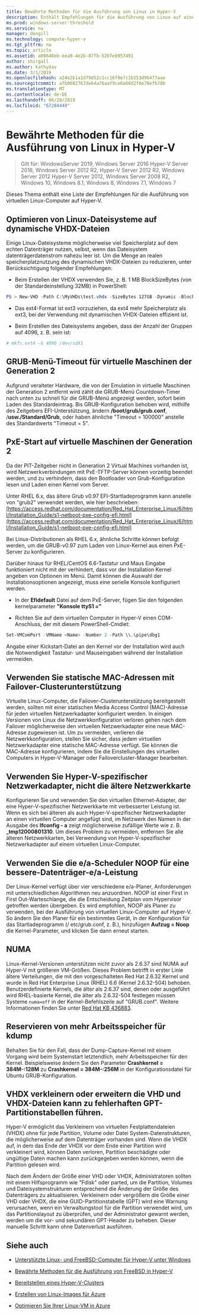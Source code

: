 ```yaml
---
title: Bewährte Methoden für die Ausführung von Linux in Hyper-V
description: Enthält Empfehlungen für die Ausführung von Linux auf einem virtuellen Computer
ms.prod: windows-server-threshold
ms.service: na
manager: dongill
ms.technology: compute-hyper-v
ms.tgt_pltfrm: na
ms.topic: article
ms.assetid: a08648eb-eea0-4e2b-87fb-52bfe8953491
author: shirgall
ms.author: kathydav
ms.date: 3/1/2019
ms.openlocfilehash: a24e2b1a1d79d52c1cc16f9e7c1b253d9b477aae
ms.sourcegitcommit: afb0602767de64a76aaf9ce6a60d2f0e78efb78b
ms.translationtype: MT
ms.contentlocale: de-DE
ms.lasthandoff: 06/20/2019
ms.locfileid: "67284440"
---
```

# <a name="best-practices-for-running-linux-on-hyper-v"></a>Bewährte Methoden für die Ausführung von Linux in Hyper-V

>Gilt für: WindowsServer 2019, Windows Server 2016 Hyper-V Server 2016, Windows Server 2012 R2, Hyper-V Server 2012 R2, Windows Server 2012 Hyper-V Server 2012, Windows Server 2008 R2, Windows 10, Windows 8.1, Windows 8, Windows 7.1, Windows 7

Dieses Thema enthält eine Liste der Empfehlungen für die Ausführung von virtuellen Linux-Computer auf Hyper-V.

## <a name="tuning-linux-file-systems-on-dynamic-vhdx-files"></a>Optimieren von Linux-Dateisysteme auf dynamische VHDX-Dateien

Einige Linux-Dateisysteme möglicherweise viel Speicherplatz auf dem echten Datenträger nutzen, selbst, wenn das Dateisystem datenträgerdatenstrom nahezu leer ist. Um die Menge an realen speicherplatznutzung des dynamischen VHDX-Dateien zu reduzieren, unter Berücksichtigung folgender Empfehlungen:

* Beim Erstellen der VHDX verwenden Sie, z. B. 1 MB BlockSizeBytes (von der Standardeinstellung 32MB) in PowerShell:

```Powershell
PS > New-VHD -Path C:\MyVHDs\test.vhdx -SizeBytes 127GB -Dynamic -BlockSizeBytes 1MB
```

* Das ext4-Format ist ext3 vorzuziehen, da ext4 mehr Speicherplatz als ext3, bei der Verwendung mit dynamischen VHDX-Dateien effizient ist.

* Beim Erstellen des Dateisystems angeben, dass der Anzahl der Gruppen auf 4096, z. B. sein ist:

```bash
# mkfs.ext4 -G 4096 /dev/sdX1

```

## <a name="grub-menu-timeout-on-generation-2-virtual-machines"></a>GRUB-Menü-Timeout für virtuelle Maschinen der Generation 2

Aufgrund veralteter Hardware, die von der Emulation in virtuelle Maschinen der Generation 2 entfernt wird zählt die GRUB-Menü Countdown-Timer nach unten zu schnell für die GRUB-Menü angezeigt werden, sofort beim Laden des Standardeintrag. Bis GRUB-Konfiguration behoben wird, mithilfe des Zeitgebers EFI-Unterstützung, ändern **/boot/grub/grub.conf**, /**usw./Standard/Grub**, oder haben ähnliche "Timeout = 100000" anstelle des Standardwerts "Timeout = 5".

## <a name="pxe-boot-on-generation-2-virtual-machines"></a>PxE-Start auf virtuelle Maschinen der Generation 2

Da der PIT-Zeitgeber nicht in Generation 2 Virtual Machines vorhanden ist, wird Netzwerkverbindungen mit PxE-TFTP-Server können vorzeitig beendet werden, und zu verhindern, dass den Bootloader von Grub-Konfiguration lesen und Laden einen Kernel vom Server.

Unter RHEL 6.x, das ältere Grub v0.97 EFI-Startladeprogramm kann anstelle von "grub2" verwendet werden, wie hier beschrieben: [https://access.redhat.com/documentation/Red_Hat_Enterprise_Linux/6/html/Installation_Guide/s1-netboot-pxe-config-efi.html](https://access.redhat.com/documentation/Red_Hat_Enterprise_Linux/6/html/Installation_Guide/s1-netboot-pxe-config-efi.html)

Bei Linux-Distributionen als RHEL 6.x, ähnliche Schritte können befolgt werden, um die GRUB-v0.97 zum Laden von Linux-Kernel aus einen PxE-Server zu konfigurieren.

Darüber hinaus für RHEL/CentOS 6.6-Tastatur und Maus Eingabe funktioniert nicht mit der verhindert, dass vor der Installation Kernel angeben von Optionen im Menü. Damit können die Auswahl der Installationsoptionen angezeigt, muss eine serielle Konsole konfiguriert werden.

* In der **Efidefault** Datei auf dem PxE-Server, fügen Sie den folgenden kernelparameter **"Konsole ttyS1 ="**

* Richten Sie auf dem virtuellen Computer in Hyper-V einen COM-Anschluss, der mit diesem PowerShell-Cmdlet:

```Powershell
Set-VMComPort -VMName <Name> -Number 2 -Path \\.\pipe\dbg1

```

Angabe einer Kickstart-Datei an den Kernel vor der Installation wird auch die Notwendigkeit Tastatur- und Mauseingaben während der Installation vermeiden.

## <a name="use-static-mac-addresses-with-failover-clustering"></a>Verwenden Sie statische MAC-Adressen mit Failover-Clusterunterstützung

Virtuelle Linux-Computer, die Failover-Clusterunterstützung bereitgestellt werden, sollten mit einer statischen Media Access Control (MAC)-Adresse für jeden virtuellen Netzwerkadapter konfiguriert werden. In einigen Versionen von Linux die Netzwerkkonfiguration verloren gehen nach dem Failover möglicherweise den virtuellen Netzwerkadapter eine neue MAC-Adresse zugewiesen ist. Um zu vermeiden, verlieren die Netzwerkkonfiguration, stellen Sie sicher, dass jedem virtuellen Netzwerkadapter eine statische MAC-Adresse verfügt. Sie können die MAC-Adresse konfigurieren, indem Sie die Einstellungen des virtuellen Computers in Hyper-V-Manager oder Failovercluster-Manager bearbeiten.

## <a name="use-hyper-v-specific-network-adapters-not-the-legacy-network-adapter"></a>Verwenden Sie Hyper-V-spezifischer Netzwerkadapter, nicht die ältere Netzwerkkarte

Konfigurieren Sie und verwenden Sie den virtuellen Ethernet-Adapter, der eine Hyper-V-spezifischer Netzwerkkarte mit verbesserter Leistung ist. Wenn es sich bei älteren als auch Hyper-V-spezifischer Netzwerkadapter an einen virtuellen Computer angefügt sind, im Netzwerk den Namen in der Ausgabe des **Ifconfig - a** zeigt möglicherweise zufällige Werte wie z. B. **_tmp12000801310**. Um dieses Problem zu vermeiden, entfernen Sie alle älteren Netzwerkkarten, bei Verwendung von Hyper-V-spezifischer Netzwerkadapter auf einem virtuellen Linux-Computer.

## <a name="use-io-scheduler-noop-for-better-disk-io-performance"></a>Verwenden Sie die e/a-Scheduler NOOP für eine bessere-Datenträger-e/a-Leistung

Der Linux-Kernel verfügt über vier verschiedene e/a-Planer, Anforderungen mit unterschiedlichen Algorithmen neu anzuordnen. NOOP ist einer First in First Out-Warteschlange, die die Entscheidung Zeitplan vom Hypervisor getroffen werden übergeben. Es wird empfohlen, NOOP als Planer zu verwenden, bei der Ausführung von virtuellen Linux-Computer auf Hyper-V. So ändern Sie den Planer für ein bestimmtes Gerät, in der Konfiguration für das Startladeprogramm (/ etc/grub.conf, z. B.), hinzufügen **Aufzug = Noop** die Kernel-Parameter, und klicken Sie dann erneut starten.

## <a name="numa"></a>NUMA

Linux-Kernel-Versionen unterstützen nicht zuvor als 2.6.37 sind NUMA auf Hyper-V mit größeren VM-Größen. Dieses Problem betrifft in erster Linie ältere Verteilungen, die mit den vorgeschalteten Red Hat 2.6.32 Kernel und wurde in Red Hat Enterprise Linux (RHEL) 6.6 (Kernel 2.6.32-504) behoben. Benutzerdefinierte Kernels, die älter als 2.6.37 sind, denen oder ausgeführt wird RHEL-basierte Kernel, die älter als 2.6.32-504 festlegen müssen Systeme `numa=off` in der Kernel-Befehlszeile auf "GRUB.conf". Weitere Informationen finden Sie unter [Red Hat KB 436883](https://access.redhat.com/solutions/436883).

## <a name="reserve-more-memory-for-kdump"></a>Reservieren von mehr Arbeitsspeicher für kdump

Behalten Sie für den Fall, dass der Dump-Capture-Kernel mit einem Vorgang wird beim Systemstart letztendlich, mehr Arbeitsspeicher für den Kernel. Beispielsweise ändern Sie den Parameter **Crashkernel = 384M-:128M** zu **Crashkernel = 384M-:256M** in der Konfigurationsdatei für Ubuntu GRUB-Konfiguration.

## <a name="shrinking-vhdx-or-expanding-vhd-and-vhdx-files-can-result-in-erroneous-gpt-partition-tables"></a>VHDX verkleinern oder erweitern die VHD und VHDX-Dateien kann zu fehlerhaften GPT-Partitionstabellen führen.

Hyper-V ermöglicht das Verkleinern von virtuellen Festplattendateien (VHDX) ohne für jede Partition, Volume oder Datei System-Datenstrukturen, die möglicherweise auf dem Datenträger vorhanden sind. Wenn die VHDX auf, in dem das Ende der VHDX vor dem Ende einer Partition wird verkleinert wird, können Daten verloren, Partition beschädigte oder ungültige Daten machen kann zurückgegeben werden können, wenn die Partition gelesen wird.

Nach dem Ändern der Größe einer VHD oder VHDX, Administratoren sollten mit einem Hilfsprogramm wie "Fdisk" oder parted, um die Partition, Volumes und Dateisystemstrukturen entsprechend die Änderung der Größe des Datenträgers zu aktualisieren. Verkleinern oder vergrößern die Größe einer VHD oder VHDX, die eine GUID-Partitionstabelle (GPT) wird eine Warnung verursachen, wenn ein Verwaltungstool für die Partition verwendet wird, um das Partitionslayout zu überprüfen, und der Administrator gewarnt werden, werden um die vor- und sekundären GPT-Header zu beheben. Dieser manuelle Schritt kann ohne Datenverlust ausführen.

## <a name="see-also"></a>Siehe auch

* [Unterstützte Linux- und FreeBSD-Computer für Hyper-V unter Windows](Supported-Linux-and-FreeBSD-virtual-machines-for-Hyper-V-on-Windows.md)

* [Bewährte Methoden für die Ausführung von FreeBSD in Hyper-V](Best-practices-for-running-FreeBSD-on-Hyper-V.md)

* [Bereitstellen eines Hyper-V-Clusters](https://technet.microsoft.com/library/jj863389.aspx)

* [Erstellen von Linux-Images für Azure](https://docs.microsoft.com/azure/virtual-machines/linux/create-upload-generic)

* [Optimieren Sie Ihrer Linux-VM in Azure](https://docs.microsoft.com/azure/virtual-machines/linux/optimization)
